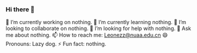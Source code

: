 ### Hi there 👋

<!--
**Leonezz/Leonezz** is a ✨ _special_ ✨ repository because its `README.md` (this file) appears on your GitHub profile.

Here are some ideas to get you started:

-->
🔭 I’m currently working on nothing.
🌱 I’m currently learning nothing.
👯 I’m looking to collaborate on nothing.
🤔 I’m looking for help with nothing.
💬 Ask me about nothing.
📫 How to reach me: Leonezz@nuaa.edu.cn
😄 Pronouns: Lazy dog.
⚡ Fun fact: nothing.

